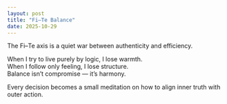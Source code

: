 ```yaml
---
layout: post
title: "Fi–Te Balance"
date: 2025-10-29
---
```



The Fi–Te axis is a quiet war between authenticity and efficiency.

When I try to live purely by logic, I lose warmth.  
When I follow only feeling, I lose structure.  
Balance isn’t compromise — it’s harmony.  

Every decision becomes a small meditation on how to align inner truth with outer action.
